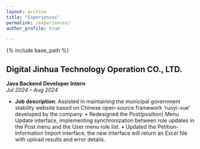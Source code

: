 ```yaml
---
layout: archive
title: "Experiences"
permalink: /experiences/
author_profile: true

---
```


{% include base_path %}

## ​**Digital Jinhua Technology Operation CO., LTD.​**​  
​**Java Backend Developer Intern**​  
*Jul 2024 – Aug 2024*  
- **Job description**: Assisted in maintaining the municipal government stability website based on Chinese open-source framework ‘ruoyi-vue’ developed by the company.
 • Redesigned the Post(position) Menu Update interface, implementing synchronization between role updates in the Post menu and the User menu role list.
 • Updated the Petition-Information Import interface, the new interface will return an Excel file with upload results and error details.
